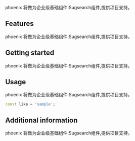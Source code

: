 <!--
 * @Author: lipeng 1162423147@qq.com
 * @Date: 2023-09-23 22:20:09
 * @LastEditors: lipeng 1162423147@qq.com
 * @LastEditTime: 2023-09-23 22:29:28
 * @FilePath: /phoenix_sugsearch/README.md
 * @Description: 这是默认设置,请设置`customMade`, 打开koroFileHeader查看配置 进行设置: https://github.com/OBKoro1/koro1FileHeader/wiki/%E9%85%8D%E7%BD%AE
-->
<!--
This README describes the package. If you publish this package to pub.dev,
this README's contents appear on the landing page for your package.

For information about how to write a good package README, see the guide for
[writing package pages](https://dart.dev/guides/libraries/writing-package-pages).

For general information about developing packages, see the Dart guide for
[creating packages](https://dart.dev/guides/libraries/create-library-packages)
and the Flutter guide for
[developing packages and plugins](https://flutter.dev/developing-packages).
-->

phoenix 将做为企业级基础组件:Sugsearch组件,提供项目支持。

## Features

phoenix 将做为企业级基础组件:Sugsearch组件,提供项目支持。

## Getting started

phoenix 将做为企业级基础组件:Sugsearch组件,提供项目支持。

## Usage

phoenix 将做为企业级基础组件:Sugsearch组件,提供项目支持。

```dart
const like = 'sample';
```

## Additional information

phoenix 将做为企业级基础组件:Sugsearch组件,提供项目支持。
